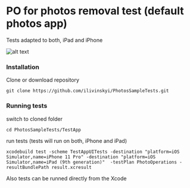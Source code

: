 # PO for photos removal test (default photos app)
Tests adapted to both, iPad and iPhone

![alt text](https://github.com/ilivinskyi/snippets-and-media/blob/main/run2.gif)

### Installation
Clone or download repository 

    git clone https://github.com/ilivinskyi/PhotosSampleTests.git

### Running tests
switch to cloned folder 

	cd PhotosSampleTests/TestApp

run tests (tests will run on both, iPhone and iPad)

	xcodebuild test -scheme TestAppUITests -destination "platform=iOS Simulator,name=iPhone 11 Pro" -destination "platform=iOS Simulator,name=iPad (9th generation)"  -testPlan PhotoOperations -resultBundlePath result.xcresult

Also tests can be runned directly from the Xcode
